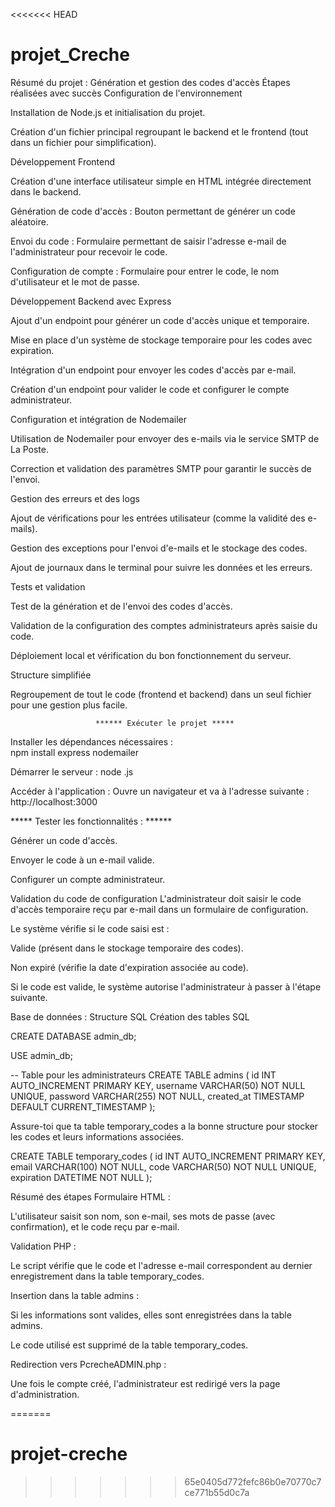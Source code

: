 <<<<<<< HEAD
# projet_Creche
Résumé du projet : Génération et gestion des codes d'accès
Étapes réalisées avec succès
Configuration de l'environnement

Installation de Node.js et initialisation du projet.

Création d'un fichier principal regroupant le backend et le frontend (tout dans un fichier pour simplification).

Développement Frontend

Création d'une interface utilisateur simple en HTML intégrée directement dans le backend.

Génération de code d'accès : Bouton permettant de générer un code aléatoire.

Envoi du code : Formulaire permettant de saisir l'adresse e-mail de l'administrateur pour recevoir le code.

Configuration de compte : Formulaire pour entrer le code, le nom d'utilisateur et le mot de passe.

Développement Backend avec Express

Ajout d'un endpoint pour générer un code d'accès unique et temporaire.

Mise en place d'un système de stockage temporaire pour les codes avec expiration.

Intégration d'un endpoint pour envoyer les codes d'accès par e-mail.

Création d'un endpoint pour valider le code et configurer le compte administrateur.

Configuration et intégration de Nodemailer

Utilisation de Nodemailer pour envoyer des e-mails via le service SMTP de La Poste.

Correction et validation des paramètres SMTP pour garantir le succès de l'envoi.

Gestion des erreurs et des logs

Ajout de vérifications pour les entrées utilisateur (comme la validité des e-mails).

Gestion des exceptions pour l'envoi d'e-mails et le stockage des codes.

Ajout de journaux dans le terminal pour suivre les données et les erreurs.

Tests et validation

Test de la génération et de l'envoi des codes d'accès.

Validation de la configuration des comptes administrateurs après saisie du code.

Déploiement local et vérification du bon fonctionnement du serveur.

Structure simplifiée

Regroupement de tout le code (frontend et backend) dans un seul fichier pour une gestion plus facile.

                       ****** Exécuter le projet *****
Installer les dépendances nécessaires :                       
npm install express nodemailer

Démarrer le serveur :
node <nom-du-fichier>.js

Accéder à l'application : Ouvre un navigateur et va à l'adresse suivante :
http://localhost:3000

***** Tester les fonctionnalités : ******

Générer un code d'accès.

Envoyer le code à un e-mail valide.

Configurer un compte administrateur.

Validation du code de configuration
L'administrateur doit saisir le code d'accès temporaire reçu par e-mail dans un formulaire de configuration.

Le système vérifie si le code saisi est :

Valide (présent dans le stockage temporaire des codes).

Non expiré (vérifie la date d'expiration associée au code).

Si le code est valide, le système autorise l'administrateur à passer à l'étape suivante.


Base de données : Structure SQL
Création des tables SQL

CREATE DATABASE admin_db;

USE admin_db;

-- Table pour les administrateurs
CREATE TABLE admins (
    id INT AUTO_INCREMENT PRIMARY KEY,
    username VARCHAR(50) NOT NULL UNIQUE,
    password VARCHAR(255) NOT NULL,
    created_at TIMESTAMP DEFAULT CURRENT_TIMESTAMP
);

Assure-toi que ta table temporary_codes a la bonne structure pour stocker les codes et leurs informations associées.

CREATE TABLE temporary_codes (
    id INT AUTO_INCREMENT PRIMARY KEY,
    email VARCHAR(100) NOT NULL,
    code VARCHAR(50) NOT NULL UNIQUE,
    expiration DATETIME NOT NULL
);


Résumé des étapes
Formulaire HTML :

L'utilisateur saisit son nom, son e-mail, ses mots de passe (avec confirmation), et le code reçu par e-mail.

Validation PHP :

Le script vérifie que le code et l'adresse e-mail correspondent au dernier enregistrement dans la table temporary_codes.

Insertion dans la table admins :

Si les informations sont valides, elles sont enregistrées dans la table admins.

Le code utilisé est supprimé de la table temporary_codes.

Redirection vers PcrecheADMIN.php :

Une fois le compte créé, l'administrateur est redirigé vers la page d'administration.




=======
# projet-creche
>>>>>>> 65e0405d772fefc86b0e70770c7ce771b55d0c7a

